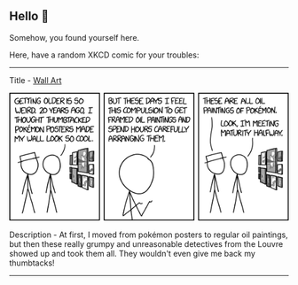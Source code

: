 ## Hello 👀

Somehow, you found yourself here.

Here, have a random XKCD comic for your troubles:

-----------------------------------

Title - [Wall Art](https://xkcd.com/2018)

![Wall Art](./random_comic.png)

Description - At first, I moved from pokémon posters to regular oil paintings, but then these really grumpy and unreasonable detectives from the Louvre showed up and took them all. They wouldn't even give me back my thumbtacks!

-----------------------------------